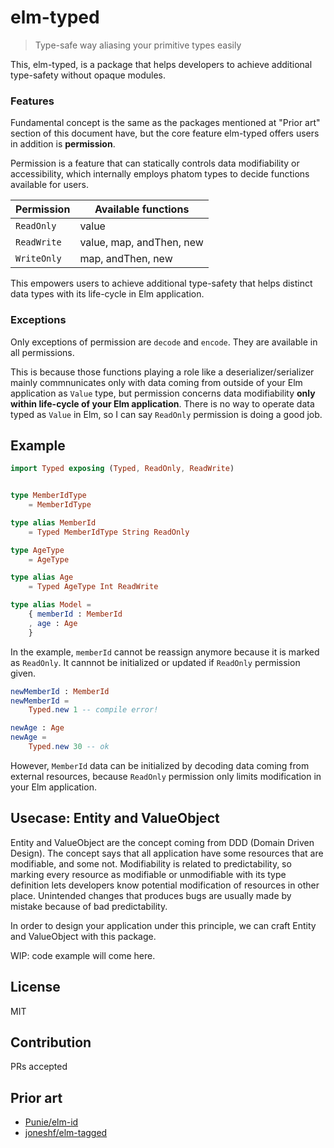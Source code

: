 # elm-typed

> Type-safe way aliasing your primitive types easily

This, elm-typed, is a package that helps developers to achieve additional type-safety without opaque modules.

### Features
Fundamental concept is the same as the packages mentioned at "Prior art" section of this document have, but the core feature elm-typed offers users in addition is **permission**. 

Permission is a feature that can statically controls data modifiability or accessibility, which internally employs phatom types to decide functions available for users.

| Permission  | Available functions      |
| ----------- | ------------------------ |
| `ReadOnly`  | value                    |
| `ReadWrite` | value, map, andThen, new |
| `WriteOnly` | map, andThen, new        |

This empowers users to achieve additional type-safety that helps distinct data types with its life-cycle in Elm application.

### Exceptions
Only exceptions of permission are `decode` and `encode`. They are available in all permissions.

This is because those functions playing a role like a deserializer/serializer mainly commnunicates only with data coming from outside of your Elm application as `Value` type, but permission concerns data modifiability **only within life-cycle of your Elm application**.
There is no way to operate data typed as `Value` in Elm, so I can say `ReadOnly` permission is doing a good job.

## Example

```elm
import Typed exposing (Typed, ReadOnly, ReadWrite)


type MemberIdType
    = MemberIdType

type alias MemberId
    = Typed MemberIdType String ReadOnly

type AgeType
    = AgeType

type alias Age
    = Typed AgeType Int ReadWrite

type alias Model =
    { memberId : MemberId
    , age : Age
    }
```

In the example, `memberId` cannot be reassign anymore because it is marked as `ReadOnly`. It cannnot be initialized or updated if `ReadOnly` permission given.

```elm
newMemberId : MemberId
newMemberId =
    Typed.new 1 -- compile error!

newAge : Age
newAge =
    Typed.new 30 -- ok
```

However, `MemberId` data can be initialized by decoding data coming from external resources, because `ReadOnly` permission only limits modification in your Elm application.

## Usecase: Entity and ValueObject
Entity and ValueObject are the concept coming from DDD (Domain Driven Design). The concept says that all application have some resources that are modifiable, and some not.
Modifiability is related to predictability, so marking every resource as modifiable or unmodifiable with its type definition lets developers know potential modification of resources in other place.
Unintended changes that produces bugs are usually made by mistake because of bad predictability.

In order to design your application under this principle, we can craft Entity and ValueObject with this package.

WIP: code example will come here.

## License
MIT

## Contribution
PRs accepted

## Prior art
- [Punie/elm-id](https://package.elm-lang.org/packages/Punie/elm-id/latest/)
- [joneshf/elm-tagged](https://package.elm-lang.org/packages/joneshf/elm-tagged/latest/)
